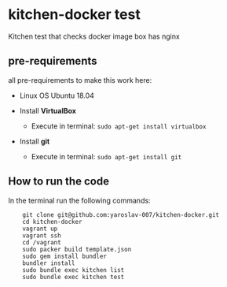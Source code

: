
# kitchen-docker test
Kitchen test that checks docker image box has nginx

## pre-requirements

all pre-requirements to make this work here:
- Linux OS Ubuntu 18.04

- Install **VirtualBox**
    - Execute in terminal: ```sudo apt-get install virtualbox```

- Install **git**
    - Execute in terminal: ```sudo apt-get install git```
	
## How to run the code
In the terminal run the following commands:

```
    git clone git@github.com:yaroslav-007/kitchen-docker.git
    cd kitchen-docker
    vagrant up
    vagrant ssh
  	cd /vagrant
    sudo packer build template.json
    sudo gem install bundler 
  	bundler install 
    sudo bundle exec kitchen list
    sudo bundle exec kitchen test
```